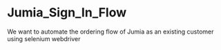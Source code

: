 # Jumia_Sign_In_Flow
We want to automate the ordering flow of Jumia as an existing customer using selenium webdriver
